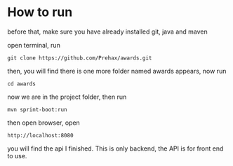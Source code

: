 # How to run

before that, make sure you have already installed git, java and maven

open terminal, run

    git clone https://github.com/Prehax/awards.git

then, you will find there is one more folder named awards appears, now run
    
    cd awards
    
now we are in the project folder, then run

    mvn sprint-boot:run

then open browser, open 

    http://localhost:8080

you will find the api I finished. This is only backend, the API is for front end to use.
